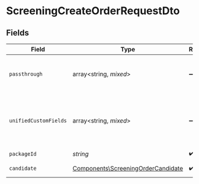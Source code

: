 # ScreeningCreateOrderRequestDto


## Fields

| Field                                                                                        | Type                                                                                         | Required                                                                                     | Description                                                                                  | Example                                                                                      |
| -------------------------------------------------------------------------------------------- | -------------------------------------------------------------------------------------------- | -------------------------------------------------------------------------------------------- | -------------------------------------------------------------------------------------------- | -------------------------------------------------------------------------------------------- |
| `passthrough`                                                                                | array<string, *mixed*>                                                                       | :heavy_minus_sign:                                                                           | Value to pass through to the provider                                                        | {<br/>"other_known_names": "John Doe"<br/>}                                                  |
| `unifiedCustomFields`                                                                        | array<string, *mixed*>                                                                       | :heavy_minus_sign:                                                                           | Custom Unified Fields configured in your StackOne project                                    | {<br/>"my_project_custom_field_1": "REF-1236",<br/>"my_project_custom_field_2": "some other value"<br/>} |
| `packageId`                                                                                  | *string*                                                                                     | :heavy_check_mark:                                                                           | Package ID                                                                                   | 54321                                                                                        |
| `candidate`                                                                                  | [Components\ScreeningOrderCandidate](../../Models/Components/ScreeningOrderCandidate.md)     | :heavy_check_mark:                                                                           | Candidate information                                                                        |                                                                                              |